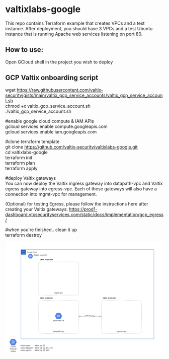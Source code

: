 # valtixlabs-google
This repo contains Terraform example that creates VPCs and a test instance.  After deployment, you should have 3 VPCs and a test Ubuntu instance that is running Apache web services listening on port 80.

## How to use:

Open GCloud shell in the project you wish to deploy<br>

## GCP Valtix onboarding script
wget https://raw.githubusercontent.com/valtix-security/gists/main/valtix_gcp_service_accounts/valtix_gcp_service_account.sh<br>
chmod +x valtix_gcp_service_account.sh<br>
./valtix_gcp_service_account.sh<br>

#enable google cloud compute & IAM APIs<br>
gcloud services enable compute.googleapis.com<br>
gcloud services enable iam.googleapis.com

#clone terraform template<br>
git clone https://github.com/valtix-security/valtixlabs-google.git<br>
cd valtixlabs-google<br>
terraform init<br>
terraform plan<br>
terraform apply<br>

#deploy Valtix gateways<br>
You can now deploy the Valtix ingress gateway into datapath-vpc and Valtix egress gateway into egress-vpc.  Each of these gateways will also have a connection into mgmt-vpc for management.<br>

(Optional) for testing Egress, please follow the instructions here after creating your Valtix gateways:
https://prod1-dashboard.vtxsecurityservices.com/static/docs/implementation/gcp_egress/

#when you're finished.. clean it up<br>
terraform destroy<br>

<img src="https://raw.githubusercontent.com/valtix-security/valtixlabs-google/master/ValtixLabs-Google-diag.png">
